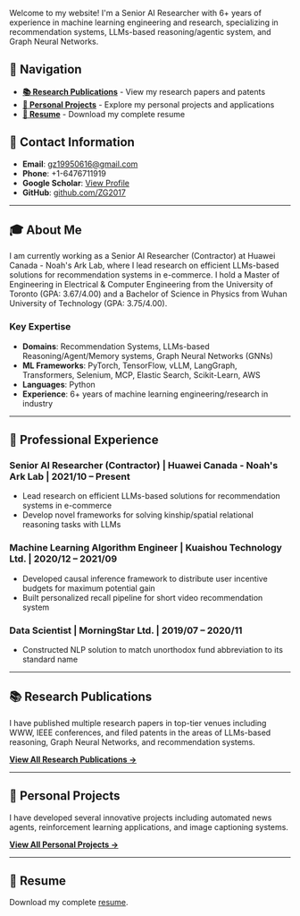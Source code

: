 Welcome to my website! I'm a Senior AI Researcher with 6+ years of experience in machine learning engineering and research, specializing in recommendation systems, LLMs-based reasoning/agentic system, and Graph Neural Networks.

## 🧭 Navigation
- **[📚 Research Publications](/research/)** - View my research papers and patents
- **[🚀 Personal Projects](/projects/)** - Explore my personal projects and applications
- **[📄 Resume](/resources/resume/GZ_resume_20250929.pdf)** - Download my complete resume

## 📧 Contact Information

- **Email**: [gz19950616@gmail.com](mailto:gz19950616@gmail.com)
- **Phone**: +1-6476711919
- **Google Scholar**: [View Profile](https://scholar.google.ca/citations?user=_YDDusIAAAAJ&hl=en)
- **GitHub**: [github.com/ZG2017](https://github.com/ZG2017)

---

## 🎓 About Me

I am currently working as a Senior AI Researcher (Contractor) at Huawei Canada - Noah's Ark Lab, where I lead research on efficient LLMs-based solutions for recommendation systems in e-commerce. I hold a Master of Engineering in Electrical & Computer Engineering from the University of Toronto (GPA: 3.67/4.00) and a Bachelor of Science in Physics from Wuhan University of Technology (GPA: 3.75/4.00).

### Key Expertise
- **Domains**: Recommendation Systems, LLMs-based Reasoning/Agent/Memory systems, Graph Neural Networks (GNNs)
- **ML Frameworks**: PyTorch, TensorFlow, vLLM, LangGraph, Transformers, Selenium, MCP, Elastic Search, Scikit-Learn, AWS
- **Languages**: Python
- **Experience**: 6+ years of machine learning engineering/research in industry

---

## 💼 Professional Experience

### **Senior AI Researcher (Contractor)** | Huawei Canada - Noah's Ark Lab | 2021/10 – Present
- Lead research on efficient LLMs-based solutions for recommendation systems in e-commerce
- Develop novel frameworks for solving kinship/spatial relational reasoning tasks with LLMs

### **Machine Learning Algorithm Engineer** | Kuaishou Technology Ltd. | 2020/12 – 2021/09
- Developed causal inference framework to distribute user incentive budgets for maximum potential gain
- Built personalized recall pipeline for short video recommendation system

### **Data Scientist** | MorningStar Ltd. | 2019/07 – 2020/11
- Constructed NLP solution to match unorthodox fund abbreviation to its standard name

---

## 📚 Research Publications

I have published multiple research papers in top-tier venues including WWW, IEEE conferences, and filed patents in the areas of LLMs-based reasoning, Graph Neural Networks, and recommendation systems.

**[View All Research Publications →](/research/)**

---

## 🚀 Personal Projects

I have developed several innovative projects including automated news agents, reinforcement learning applications, and image captioning systems.

**[View All Personal Projects →](/projects/)**

---

## 📄 Resume

Download my complete [resume](resources/resume/GZ_resume_20250929.pdf).

